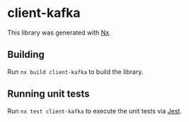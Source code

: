# client-kafka

This library was generated with [Nx](https://nx.dev).

## Building

Run `nx build client-kafka` to build the library.

## Running unit tests

Run `nx test client-kafka` to execute the unit tests via [Jest](https://jestjs.io).
